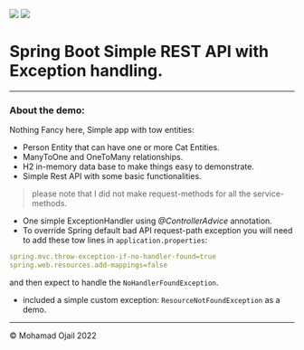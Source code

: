 ![](https://img.shields.io/badge/Spring%20Boot-2.7.3-brightgreen) ![](https://img.shields.io/badge/Java-11%20%3E-yellow)
# Spring Boot Simple REST API with Exception handling.

------------

### About the demo:
Nothing Fancy here, Simple app with tow entities:
- Person Entity that can have one or more Cat Entities.
- ManyToOne and OneToMany relationships.
- H2 in-memory data base to make things easy to demonstrate.
- Simple Rest API with some basic functionalities.
> please note that I did not make request-methods for all the service-methods.
- One simple ExceptionHandler using *@ControllerAdvice* annotation.
- To override Spring default bad API request-path exception you will need to add these tow lines in `application.properties`:

```yaml
spring.mvc.throw-exception-if-no-handler-found=true
spring.web.resources.add-mappings=false
```
and then expect to handle the `NoHandlerFoundException`.
- included a simple custom exception: `ResourceNotFoundException` as a demo.

------------

&copy; Mohamad Ojail 2022